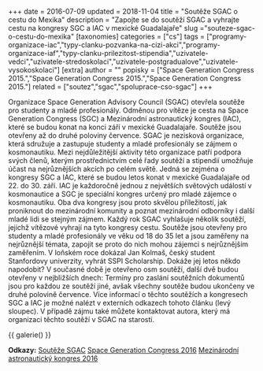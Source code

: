 +++
date = 2016-07-09
updated = 2018-11-04
title = "Soutěže SGAC o cestu do Mexika"
description = "Zapojte se do soutěží SGAC a vyhrajte cestu na kongresy SGC a IAC v mexické Guadalajaře"
slug ="souteze-sgac-o-cestu-do-mexika"
[taxonomies]
categories = ["cs"]
tags = ["programy-organizace-iac","typy-clanku-pozvanka-na-cizi-akci","programy-organizace-iaf","typy-clanku-prilezitost-stipendia","uzivatele-vedci","uzivatele-stredoskolaci","uzivatele-postgradualove","uzivatele-vysokoskolaci"]
[extra]
author = ""
popisky = ["Space Generation Congress 2015.","Space Generation Congress 2015.","Space Generation Congress 2015."]
related = ["soutez","sgac","spoluprace-cso-sgac"]
+++

Organizace Space Generation Advisory Council (SGAC) otevřela soutěže pro studenty a mladé profesionály. Odměnou pro vítěze je cesta na Space Generation Congress (SGC) a Mezinárodní astronautický kongres (IAC), které se budou konat na konci září v mexické Guadalajaře. Soutěže jsou otevřeny až do druhé poloviny července. SGAC je nezisková organizace, která sdružuje a zastupuje studenty a mladé profesionály se zájmem o kosmonautiku. Mezi nejdůležitější aktivity této organizace patří podpora svých členů, kterým prostřednictvím celé řady soutěží a stipendií umožňuje účast na nejrůznějších akcích po celém světě. Jedná se zejména o kongresy SGC a IAC, které se budou letos konat v mexické Guadalajaře od 22. do 30. září. IAC je každoročně jednou z největších světových událostí v kosmonautice a SGC je speciální kongres určený pro mladé zájemce o kosmonautiku. Oba dva kongresy jsou proto skvělou příležitostí, jak proniknout do mezinárodní komunity a poznat mezinárodní odborníky i další mladé lidi se stejným zájmem. Každý rok SGAC vyhlašuje několik soutěží, jejichž vítězové vyhrají na tyto kongresy cestu. Soutěže jsou otevřeny pro studenty a mladé profesionály ve věku od 18 do 35 let a jsou zaměřeny na nejrůznější témata, zapojit se proto do nich mohou zájemci s nejrůznějším zaměřením. V loňském roce dokázal Jan Kolmaš, český student Stanfordovy univerzity, vyhrát SSPI Scholarship. Dokáže jej letos někdo napodobit? V současné době je otevřeno osm soutěží, další dvě budou otevřeny v nejbližších dnech: Termíny pro zaslání soutěžních dokumentů jsou pro každou ze soutěží jiné, avšak všechny soutěže budou ukončeny ve druhé polovině července. Více informací o těchto soutěžích a kongresech SGC a IAC je možné nalézt v externích odkazech tohoto článku (levý sloupec). V případě zájmu také můžete kontaktovat autora, který má organizaci těchto soutěží v SGAC na starosti.

{{ galerie() }}

**Odkazy:**
[Soutěže SGAC]
[Space Generation Congress 2016]
[Mezinárodní astronautický kongres 2016]

[Soutěže SGAC]: http://www.spacegeneration.org/opportunities/scholarships.html
[Space Generation Congress 2016]: http://spacegeneration.org/index.php?option
[Mezinárodní astronautický kongres 2016]: http://iac2016.org/
